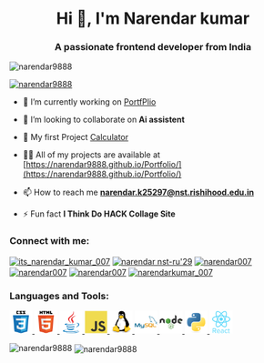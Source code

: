 <h1 align="center">Hi 👋, I'm Narendar kumar</h1>
<h3 align="center">A passionate frontend developer from India</h3>

<p align="left"> <img src="https://komarev.com/ghpvc/?username=narendar9888&label=Profile%20views&color=0e75b6&style=flat" alt="narendar9888" /> </p>

<p align="left"> <a href="https://github.com/ryo-ma/github-profile-trophy"><img src="https://github-profile-trophy.vercel.app/?username=narendar9888" alt="narendar9888" /></a> </p>

- 🔭 I’m currently working on [PortfPlio](https://narendar9888.github.io/Portfolio/)

- 👯 I’m looking to collaborate on **Ai assistent**

- 🥇 My first Project [Calculator](https://narendar9888.github.io/Calculator/)

- 👨‍💻 All of my projects are available at [https://narendar9888.github.io/Portfolio/](https://narendar9888.github.io/Portfolio/)

- 📫 How to reach me **narendar.k25297@nst.rishihood.edu.in**

- ⚡ Fun fact **I Think Do HACK Collage Site**

<h3 align="left">Connect with me:</h3>
<p align="left">
<a href="https://instagram.com/its_narendar_kumar_007" target="blank"><img align="center" src="https://raw.githubusercontent.com/rahuldkjain/github-profile-readme-generator/master/src/images/icons/Social/instagram.svg" alt="its_narendar_kumar_007" height="30" width="40" /></a>
<a href="https://www.youtube.com/c/narendar nst-ru'29" target="blank"><img align="center" src="https://raw.githubusercontent.com/rahuldkjain/github-profile-readme-generator/master/src/images/icons/Social/youtube.svg" alt="narendar nst-ru'29" height="30" width="40" /></a>
<a href="https://www.codechef.com/users/narendar007" target="blank"><img align="center" src="https://cdn.jsdelivr.net/npm/simple-icons@3.1.0/icons/codechef.svg" alt="narendar007" height="30" width="40" /></a>
<a href="https://www.hackerrank.com/narendar007" target="blank"><img align="center" src="https://raw.githubusercontent.com/rahuldkjain/github-profile-readme-generator/master/src/images/icons/Social/hackerrank.svg" alt="narendar007" height="30" width="40" /></a>
<a href="https://codeforces.com/profile/narendar007" target="blank"><img align="center" src="https://raw.githubusercontent.com/rahuldkjain/github-profile-readme-generator/master/src/images/icons/Social/codeforces.svg" alt="narendar007" height="30" width="40" /></a>
<a href="https://www.leetcode.com/narendarkumar_007" target="blank"><img align="center" src="https://raw.githubusercontent.com/rahuldkjain/github-profile-readme-generator/master/src/images/icons/Social/leet-code.svg" alt="narendarkumar_007" height="30" width="40" /></a>
</p>

<h3 align="left">Languages and Tools:</h3>
<p align="left"> <a href="https://www.w3schools.com/css/" target="_blank" rel="noreferrer"> <img src="https://raw.githubusercontent.com/devicons/devicon/master/icons/css3/css3-original-wordmark.svg" alt="css3" width="40" height="40"/> </a> <a href="https://www.w3.org/html/" target="_blank" rel="noreferrer"> <img src="https://raw.githubusercontent.com/devicons/devicon/master/icons/html5/html5-original-wordmark.svg" alt="html5" width="40" height="40"/> </a> <a href="https://www.java.com" target="_blank" rel="noreferrer"> <img src="https://raw.githubusercontent.com/devicons/devicon/master/icons/java/java-original.svg" alt="java" width="40" height="40"/> </a> <a href="https://developer.mozilla.org/en-US/docs/Web/JavaScript" target="_blank" rel="noreferrer"> <img src="https://raw.githubusercontent.com/devicons/devicon/master/icons/javascript/javascript-original.svg" alt="javascript" width="40" height="40"/> </a> <a href="https://www.linux.org/" target="_blank" rel="noreferrer"> <img src="https://raw.githubusercontent.com/devicons/devicon/master/icons/linux/linux-original.svg" alt="linux" width="40" height="40"/> </a> <a href="https://www.mysql.com/" target="_blank" rel="noreferrer"> <img src="https://raw.githubusercontent.com/devicons/devicon/master/icons/mysql/mysql-original-wordmark.svg" alt="mysql" width="40" height="40"/> </a> <a href="https://nodejs.org" target="_blank" rel="noreferrer"> <img src="https://raw.githubusercontent.com/devicons/devicon/master/icons/nodejs/nodejs-original-wordmark.svg" alt="nodejs" width="40" height="40"/> </a> <a href="https://www.python.org" target="_blank" rel="noreferrer"> <img src="https://raw.githubusercontent.com/devicons/devicon/master/icons/python/python-original.svg" alt="python" width="40" height="40"/> </a> <a href="https://reactjs.org/" target="_blank" rel="noreferrer"> <img src="https://raw.githubusercontent.com/devicons/devicon/master/icons/react/react-original-wordmark.svg" alt="react" width="40" height="40"/> </a> </p>

<p><img align="left" src="https://github-readme-stats.vercel.app/api/top-langs?username=narendar9888&show_icons=true&locale=en&layout=compact" alt="narendar9888" /></p>

<p>&nbsp;<img align="center" src="https://github-readme-stats.vercel.app/api?username=narendar9888&show_icons=true&locale=en" alt="narendar9888" /></p>

